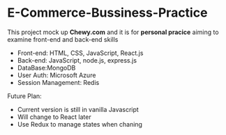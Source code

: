 # E-Commerce-Bussiness-Practice
This project mock up **Chewy.com** and it is for **personal pracice** aiming to examine front-end and back-end skills

- Front-end: HTML, CSS, JavaScript, React.js
- Back-end: JavaScript, node.js, express.js
- DataBase:MongoDB
- User Auth: Microsoft Azure
- Session Management: Redis

Future Plan:
- Current version is still in vanilla Javascript
- Will change to React later
- Use Redux to manage states when chaning 


